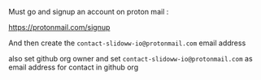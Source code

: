 Must go and signup an account on proton mail :

https://protonmail.com/signup

And then create the `contact-slidoww-io@protonmail.com` email address

also set github org owner and set `contact-slidoww-io@protonmail.com` as email address for contact in github org
